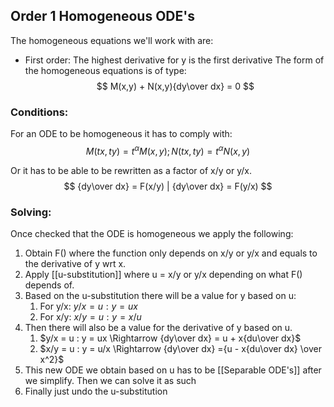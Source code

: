 ## Order 1 Homogeneous ODE's

The homogeneous equations we'll work with are: 
+ First order: The highest derivative for y is the first derivative
The form of the homogeneous equations is of type: 
$$
M(x,y) + N(x,y){dy\over dx} = 0
$$
### Conditions: 
For an ODE to be homogeneous it has to comply with:
$$
M(tx,ty) = t^\alpha M(x,y); N(tx,ty) = t^\alpha N(x,y)
$$

Or it has to be able to be rewritten as a factor of x/y or y/x.
$$
{dy\over dx} = F(x/y) | {dy\over dx} = F(y/x)
$$

### Solving: 
Once checked that the ODE is homogeneous we apply the following: 
1. Obtain F() where the function only depends on x/y or y/x and equals to the derivative of y wrt x. 
2. Apply [[u-substitution]] where u = x/y or y/x depending on what F() depends of. 
3. Based on the u-substitution there will be a value for y based on u: 
	1. For y/x: $y/x = u : y = ux$
	2. For x/y: $x/y = u : y = x/u$
4. Then there will also be a value for the derivative of y based on u. 
	1. $y/x = u : y = ux \Rightarrow {dy\over dx} = u + x{du\over dx}$
	2. $x/y = u : y = u/x \Rightarrow {dy\over dx} ={u - x{du\over dx} \over x^2}$
5. This new ODE we obtain based on u has to be [[Separable ODE's]] after we simplify. Then we can solve it as such
6. Finally just undo the u-substitution
